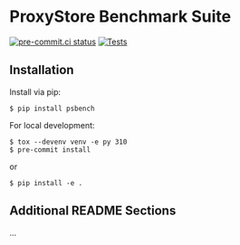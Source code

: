 # ProxyStore Benchmark Suite

[![pre-commit.ci status](https://results.pre-commit.ci/badge/github/gpauloski/proxystore-benchmarks/main.svg)](https://results.pre-commit.ci/latest/github/gpauloski/proxystore-benchmarks/main)
[![Tests](https://github.com/gpauloski/proxystore-benchmarks/actions/workflows/tests.yml/badge.svg)](https://github.com/gpauloski/proxystore-benchmarks/actions)

## Installation

Install via pip:
```
$ pip install psbench
```

For local development:
```
$ tox --devenv venv -e py 310
$ pre-commit install
```
or
```
$ pip install -e .
```

## Additional README Sections

...
